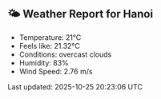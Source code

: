 <!-- WEATHER-START -->
## 🌤 Weather Report for Hanoi

- Temperature: 21°C
- Feels like: 21.32°C
- Conditions: overcast clouds
- Humidity: 83%
- Wind Speed: 2.76 m/s

Last updated: 2025-10-25 20:23:06 UTC
<!-- WEATHER-END -->
